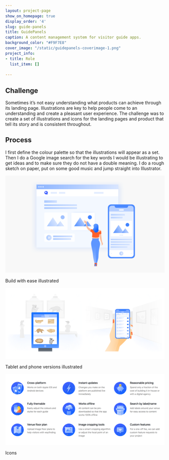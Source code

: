 ```yaml
---
layout: project-page
show_on_homepage: true
display_order: '4'
slug: guide-panels
title: GuidePanels
caption: A content management system for visitor guide apps.
background_color: "#F9F7E8"
cover_image: "/static/guidepanels-coverimage-1.png"
project_info:
- title: Role
  list_item: []

---
```

## Challenge

Sometimes it’s not easy understanding what products can achieve through its landing page. Illustrations are key to help people come to an understanding and create a pleasant user experience. The challenge was to create a set of illustrations and icons for the landing pages and product that tell its story and is consistent throughout.

## Process

I first define the colour palette so that the illustrations will appear as a set. Then I do a Google image search for the key words I would be illustrating to get ideas and to make sure they do not have a double meaning. I do a rough sketch on paper, put on some good music and jump straight into Illustrator.

![](/static/gp_1.png)

<div class="caption">Build with ease illustrated</div>

![](/static/gp_2.png)

<div class="caption">Tablet and phone versions illustrated</div>

![](/static/gp_3.png)

<div class="caption">Icons</div>